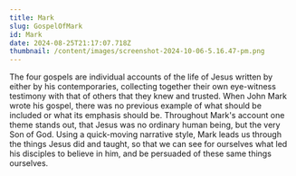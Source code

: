 ```yaml
---
title: Mark
slug: GospelOfMark
id: Mark
date: 2024-08-25T21:17:07.718Z
thumbnail: /content/images/screenshot-2024-10-06-5.16.47-pm.png
---
```

The four gospels are individual accounts of the life of Jesus written by either by his contemporaries, collecting together their own eye-witness testimony with that of others that they knew and trusted. When John Mark wrote his gospel, there was no previous example of what should be included or what its emphasis should be. Throughout Mark's account one theme stands out, that Jesus was no ordinary human being, but the very Son of God. Using a quick-moving narrative style,  Mark leads us through the things Jesus did and taught, so that we can see for ourselves what led his disciples to believe in him, and be persuaded of these same things ourselves.